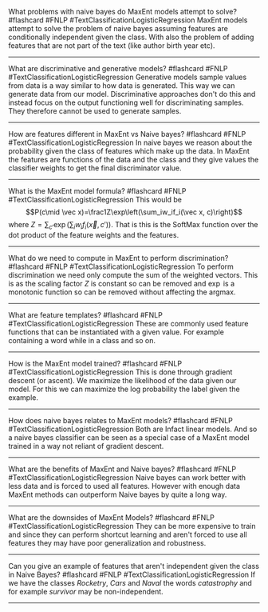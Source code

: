 What problems with naive bayes do MaxEnt models attempt to solve? #flashcard #FNLP #TextClassificationLogisticRegression
	MaxEnt models attempt to solve the problem of naive bayes assuming features are conditionally independent given the class. With also the problem of adding features that are not part of the text (like author birth year etc).

---
What are discriminative and generative models? #flashcard #FNLP #TextClassificationLogisticRegression
	Generative models sample values from data is a way similar to how data is generated. This way we can generate data from our model. Discriminative approaches don't do this and instead focus on the output functioning well for discriminating samples. They therefore cannot be used to generate samples.

---
How are features different in MaxEnt vs Naive bayes? #flashcard #FNLP #TextClassificationLogisticRegression 
	In naive bayes we reason about the probability given the class of features which make up the data. In MaxEnt the features are functions of the data and the class and they give values the classifier weights to get the final discriminator value.

---
What is the MaxEnt model formula? #flashcard #FNLP #TextClassificationLogisticRegression 
	This would be $$P(c\mid \vec x)=\frac1Z\exp\left(\sum_iw_if_i(\vec x, c)\right)$$ where $Z=\sum_{c'}\exp\left(\sum_iw_if_i(\vec x,c')\right)$. That is this is the SoftMax function over the dot product of the feature weights and the features.

---
What do we need to compute in MaxEnt to perform discrimination? #flashcard #FNLP #TextClassificationLogisticRegression 
	To perform discrimination we need only compute the sum of the weighted vectors. This is as the scaling factor $Z$ is constant so can be removed and $\exp$ is a monotonic function so can be removed without affecting the argmax.

---
What are feature templates? #flashcard #FNLP #TextClassificationLogisticRegression 
	These are commonly used feature functions that can be instantiated with a given value. For example containing a word while in a class and so on.

---
How is the MaxEnt model trained? #flashcard #FNLP #TextClassificationLogisticRegression 
	This is done through gradient descent (or ascent). We maximize the likelihood of the data given our model. For this we can maximize the log probability the label given the example.

---
How does naive bayes relates to MaxEnt models? #flashcard #FNLP #TextClassificationLogisticRegression 
	Both are Infact linear models. And so a naive bayes classifier can be seen as a special case of a MaxEnt model trained in a way not reliant of gradient descent.

---
What are the benefits of MaxEnt and Naive bayes? #flashcard #FNLP #TextClassificationLogisticRegression 
	Naive bayes can work better with less data and is forced to used all features. However with enough data MaxEnt methods can outperform Naive bayes by quite a long way.

---
What are the downsides of MaxEnt Models? #flashcard #FNLP #TextClassificationLogisticRegression 
	They can be more expensive to train and since they can perform shortcut learning and aren't forced to use all features they may have poor generalization and robustness.

---
Can you give an example of features that aren't independent given the class in Naive Bayes? #flashcard #FNLP #TextClassificationLogisticRegression 
	If we have the classes $Rocketry$, $Cars$ and $Naval$ the words $catastrophy$ and for example $survivor$ may be non-independent.

---
